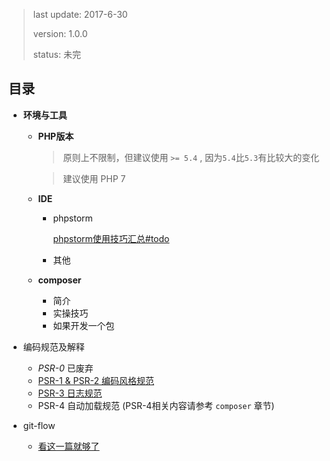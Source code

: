 > last update: 2017-6-30
> 
> version: 1.0.0
> 
> status: 未完



## 目录

- **环境与工具**
	
	- **PHP版本**
	
		> 原则上不限制，但建议使用 `>= 5.4` , 因为`5.4`比`5.3`有比较大的变化
		
		> 建议使用 PHP 7
	
	- **IDE**
	
		- phpstorm
			
			[phpstorm使用技巧汇总#todo]()
		- 其他
	- **composer**
		
		- 简介
		- 实操技巧
		- 如果开发一个包
- 编码规范及解释

	- *PSR-0* 已废弃
	- [PSR-1 & PSR-2 编码风格规范](./psr/psr1_psr2.md)
	- [PSR-3 日志规范](./psr/psr3.md)
	- PSR-4 自动加载规范 (PSR-4相关内容请参考 `composer` 章节)

- git-flow

	- [看这一篇就够了](./git_flow/git-flow带你飞.md)
